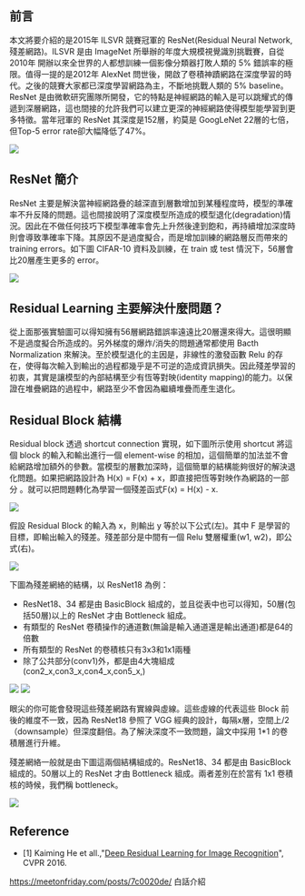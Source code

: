 
## 前言
本文將要介紹的是2015年 ILSVR 競賽冠軍的 ResNet(Residual Neural Network, 殘差網路)。ILSVR 是由 ImageNet 所舉辦的年度大規模視覺識別挑戰賽，自從2010年 開辦以來全世界的人都想訓練一個影像分類器打敗人類的 5% 錯誤率的極限。值得一提的是2012年 AlexNet 問世後，開啟了卷積神蹟網路在深度學習的時代。之後的競賽大家都已深度學習網路為主，不斷地挑戰人類的 5% baseline。ResNet 是由微軟研究團隊所開發，它的特點是神經網路的輸入是可以跳耀式的傳遞到深層網路，這也間接的允許我們可以建立更深的神經網路使得模型能學習到更多特徵。當年冠軍的 ResNet 其深度是152層，約莫是 GoogLeNet 22層的七倍，但Top-5 error rate卻大幅降低了47%。

![](https://i.imgur.com/vOOGMhR.png)

## ResNet 簡介
ResNet 主要是解決當神經網路疊的越深直到層數增加到某種程度時，模型的準確率不升反降的問題。這也間接說明了深度模型所造成的模型退化(degradation)情況。因此在不做任何技巧下模型準確率會先上升然後達到飽和，再持續增加深度時則會導致準確率下降。其原因不是過度擬合，而是增加訓練的網路層反而帶來的 training errors。如下圖 CIFAR-10 資料及訓練，在 train 或 test 情況下，56層會比20層產生更多的 error。

![](https://i.imgur.com/8eie43U.png)

## Residual Learning 主要解決什麼問題？
從上面那張實驗圖可以得知擁有56層網路錯誤率遠遠比20層還來得大。這很明顯不是過度擬合所造成的。另外梯度的爆炸/消失的問題通常都使用 Bacth Normalization 來解決。至於模型退化的主因是，非線性的激發函數 Relu 的存在，使得每次輸入到輸出的過程都幾乎是不可逆的造成資訊損失。因此殘差學習的初衷，其實是讓模型的內部結構至少有恆等對映(identity mapping)的能力。以保證在堆疊網路的過程中，網路至少不會因為繼續堆疊而產生退化。


## Residual Block 結構
Residual block 透過 shortcut connection 實現，如下圖所示使用 shortcut 將這個 block 的輸入和輸出進行一個 element-wise 的相加，這個簡單的加法並不會給網路增加額外的參數。當模型的層數加深時，這個簡單的結構能夠很好的解決退化問題。如果把網路設計為 H(x) = F(x) + x，即直接把恆等對映作為網路的一部分 。就可以把問題轉化為學習一個殘差函式F(x) = H(x) - x.

![](https://i.imgur.com/XbmFMhL.png)

假設 Residual Block 的輸入為 x，則輸出 y 等於以下公式(左)。其中 F 是學習的目標，即輸出輸入的殘差。殘差部分是中間有一個 Relu 雙層權重(w1, w2)，即公式(右)。

![](https://i.imgur.com/YTwItvt.png)

下圖為殘差網絡的結構，以 ResNet18 為例：
- ResNet18、34 都是由 BasicBlock 組成的，並且從表中也可以得知，50層(包括50層)以上的 ResNet 才由 Bottleneck 組成。
- 有類型的 ResNet 卷積操作的通道數(無論是輸入通道還是輸出通道)都是64的倍數
- 所有類型的 ResNet 的卷積核只有3x3和1x1兩種
- 除了公共部分(conv1)外，都是由4大塊組成(con2_x,con3_x,con4_x,con5_x,)

![](https://i.imgur.com/fOVxW2n.png)
![](https://i.imgur.com/UOR4lCx.png)

眼尖的你可能會發現這些殘差網路有實線與虛線。這些虛線的代表這些 Block 前後的維度不一致，因為 ResNet18 參照了 VGG 經典的設計，每隔x層，空間上/2（downsample）但深度翻倍。為了解決深度不一致問題，論文中採用 1*1 的卷積層進行升維。

殘差網絡一般就是由下圖這兩個結構組成的。ResNet18、34 都是由 BasicBlock 組成的。50層以上的 ResNet 才由 Bottleneck 組成。兩者差別在於當有 1x1 卷積核的時候，我們稱 bottleneck。

![](https://i.imgur.com/rw9OHd5.png)

## Reference
- [1] Kaiming He et all.,"[Deep Residual Learning for Image Recognition](https://arxiv.org/abs/1512.03385)", CVPR 2016.


https://meetonfriday.com/posts/7c0020de/ 白話介紹